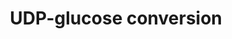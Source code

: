 ---
annotations:
- id: PW:0001328
  parent: classic metabolic pathway
  type: Pathway Ontology
  value: uridine diphosphate glucose metabolic pathway
authors:
- M.Braymer
- MaintBot
- MartijnVanIersel
- Ddigles
- Egonw
- DeSl
- Eweitz
description: ''
last-edited: 2021-05-20
organisms:
- Saccharomyces cerevisiae
redirect_from:
- /index.php/Pathway:WP109
- /instance/WP109
- /instance/WP109_rr117358
revision: r117358
schema-jsonld:
- '@context': https://schema.org/
  '@id': https://wikipathways.github.io/pathways/WP109.html
  '@type': Dataset
  creator:
    '@type': Organization
    name: WikiPathways
  description: ''
  keywords:
  - 2 phosphate
  - GAL10
  - H2O
  - IPP1
  - PPA2
  - UDP-D-glucose
  - UDP-galactose
  - UGP1
  - UTP
  - YHL012W
  - glucose-1-phosphate
  - pyrophosphate
  license: CC0
  name: UDP-glucose conversion
seo: CreativeWork
title: UDP-glucose conversion
wpid: WP109
---